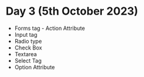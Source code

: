 # Day 3 (5th October 2023)


<ul>
<li>Forms tag - Action Attribute</li>
<li>Input tag</li>
<li>Radio type</li>
<li>Check Box </li>
<li>Textarea</li>
<li>Select Tag</li>
<li>Option Attribute</li>



</ul>